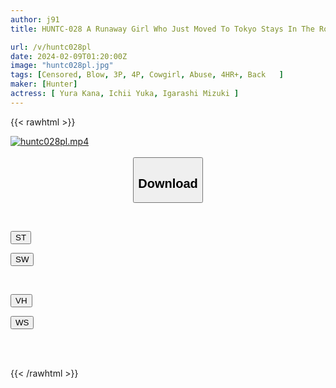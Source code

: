 ```yaml
---
author: j91
title: HUNTC-028 A Runaway Girl Who Just Moved To Tokyo Stays In The Room And The Guys Rotate And Fuck Her Over And Over Again For 10 Hours In A Row, And Her Personality Collapses! 2

url: /v/huntc028pl
date: 2024-02-09T01:20:00Z
image: "huntc028pl.jpg"
tags: [Censored, Blow, 3P, 4P, Cowgirl, Abuse, 4HR+, Back	]
maker: [Hunter]
actress: [ Yura Kana, Ichii Yuka, Igarashi Mizuki ]
---
```



{{< rawhtml >}}

<div class="video" data-videoid="RjlpO6OpglSddeB">
    <a href="javascript:;">
        <img src="/v/huntc028pl/huntc028pl.jpg" width="WIDTH" height="HEIGHT" alt="huntc028pl.mp4" loading="lazy">
    </a>
</div>

<script type="text/javascript" src="https://j91.asia/asset/on-demand-st.js"></script>

<br>
  <link rel="stylesheet" href="https://j91.asia/asset/bs5.css">
  
  <center>
  <button class="btn btn-primary" type="button" data-bs-toggle="collapse" data-bs-target=".multi-collapse" aria-expanded="false" aria-controls="multiCollapseExample1 multiCollapseExample2"><h2>Download</h2></button></center>
</p>
<div class="row">
  <div class="col">
    <div class="collapse multi-collapse" id="multiCollapseExample1">
      <div class="card card-body">
	      	      <br>
<div class="buttons">  
<p><a href="https://streamtape.to/v/RjlpO6OpglSddeB" target="_blank"><button class="btn-hover color-3"><i class="fa fa-download"></i> ST</button></a></p>
<p><a href="https://flaswish.com/xgmgwsqqbww5" target="_blank"><button class="btn-hover color-2"><i class="fa fa-download"></i> SW</button></a></p></div>
    </div>
  </div>
</div>
  <div class="col">
    <div class="collapse multi-collapse" id="multiCollapseExample2">
      <div class="card card-body">
	      <br>
<div class="buttons">
<p><a href="javascript:;" target="_blank"><button class="btn-hover color-9"><i class="fa fa-download"></i> VH</button></a></p>
<p><a href="javascript:;" target="_blank"><button class="btn-hover color-8"><i class="fa fa-download"></i> WS</button></a></p></div>
<br><br>
      </div>
    </div>
  </div>
</div>

{{< /rawhtml >}}